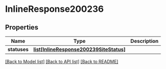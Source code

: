# InlineResponse200236

## Properties
Name | Type | Description | Notes
------------ | ------------- | ------------- | -------------
**statuses** | [**list[InlineResponse200239SiteStatus]**](InlineResponse200239SiteStatus.md) |  | [optional] 

[[Back to Model list]](../README.md#documentation-for-models) [[Back to API list]](../README.md#documentation-for-api-endpoints) [[Back to README]](../README.md)


